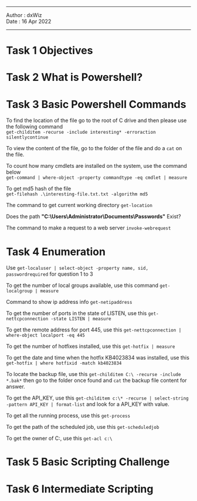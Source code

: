***

Author : dxWiz  
Date : 16 Apr 2022  

***


# Task 1 Objectives
# Task 2 What is Powershell?
# Task 3 Basic Powershell Commands

To find the location of the file go to the root of C drive and then please use the following command  
`get-childitem -recurse -include interesting* -erroraction silentlycontinue`

To view the content of the file, go to the folder of the file and do a `cat` on the file.

To count how many cmdlets are installed on the system, use the command below  
`get-command | where-object -property commandtype -eq cmdlet | measure`

To get md5 hash of the file  
`get-filehash .\interesting-file.txt.txt -algorithm md5`

The command to get current working directory
`get-location`

Does the path **"C:\Users\Administrator\Documents\Passwords"** Exist?

The command to make a request to a web server
`invoke-webrequest`

# Task 4 Enumeration

Use `get-localuser | select-object -property name, sid, passwordrequired` for question 1 to 3

To get the number of local groups available, use this command `get-localgroup | measure`

Command to show ip address info `get-netipaddress`

To get the number of ports in the state of LISTEN, use this `get-nettcpconnection -state LISTEN | measure`

To get the remote address for port 445, use this `get-nettcpconnection | where-object localport -eq 445`

To get the number of hotfixes installed, use this `get-hotfix | measure`

To get the date and time when the hotfix KB4023834 was installed, use this `get-hotfix | where hotfixid -match kb4023834`

To locate the backup file, use this `get-childitem C:\ -recurse -include *.bak*` then go to the folder once found and `cat` the backup file content for answer.

To get the API_KEY, use this `get-childitem c:\* -recurse | select-string -pattern API_KEY | format-list` and look for a API_KEY with value.

To get all the running process, use this `get-process`

To get the path of the scheduled job, use this `get-scheduledjob`

To get the owner of C:\, use this `get-acl c:\`

# Task 5 Basic Scripting Challenge
# Task 6 Intermediate Scripting 
